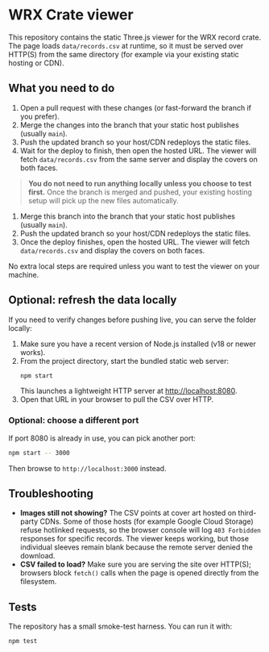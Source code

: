# WRX Crate viewer

This repository contains the static Three.js viewer for the WRX record crate. The page loads `data/records.csv` at runtime, so it must be served over HTTP(S) from the same directory (for example via your existing static hosting or CDN).

## What you need to do

1. Open a pull request with these changes (or fast-forward the branch if you prefer).
2. Merge the changes into the branch that your static host publishes (usually `main`).
3. Push the updated branch so your host/CDN redeploys the static files.
4. Wait for the deploy to finish, then open the hosted URL. The viewer will fetch `data/records.csv` from the same server and display the covers on both faces.

> **You do not need to run anything locally unless you choose to test first.** Once the branch is merged and pushed, your existing hosting setup will pick up the new files automatically.
1. Merge this branch into the branch that your static host publishes (usually `main`).
2. Push the updated branch so your host/CDN redeploys the static files.
3. Once the deploy finishes, open the hosted URL. The viewer will fetch `data/records.csv` and display the covers on both faces.

No extra local steps are required unless you want to test the viewer on your machine.

## Optional: refresh the data locally

If you need to verify changes before pushing live, you can serve the folder locally:

1. Make sure you have a recent version of Node.js installed (v18 or newer works).
2. From the project directory, start the bundled static web server:
   ```bash
   npm start
   ```
   This launches a lightweight HTTP server at [http://localhost:8080](http://localhost:8080).
3. Open that URL in your browser to pull the CSV over HTTP.

### Optional: choose a different port

If port 8080 is already in use, you can pick another port:

```bash
npm start -- 3000
```

Then browse to `http://localhost:3000` instead.

## Troubleshooting

* **Images still not showing?** The CSV points at cover art hosted on third-party CDNs. Some of those hosts (for example Google Cloud Storage) refuse hotlinked requests, so the browser console will log `403 Forbidden` responses for specific records. The viewer keeps working, but those individual sleeves remain blank because the remote server denied the download.
* **CSV failed to load?** Make sure you are serving the site over HTTP(S); browsers block `fetch()` calls when the page is opened directly from the filesystem.

## Tests

The repository has a small smoke-test harness. You can run it with:

```bash
npm test
```
